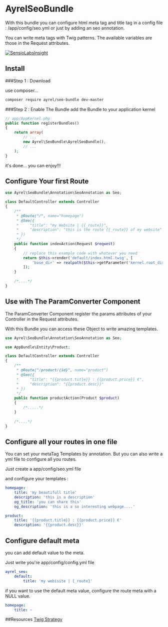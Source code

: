 # AyrelSeoBundle

With this bundle you can configure html meta tag and title tag in a config file : /app/config/seo.yml or just by adding an seo annotation.

You can write meta tags with Twig patterns. The available variables are those in the Request attributes.

[![SensioLabsInsight](https://insight.sensiolabs.com/projects/00b944d1-d197-42ae-8319-27bccebe6006/big.png)](https://insight.sensiolabs.com/projects/00b944d1-d197-42ae-8319-27bccebe6006)

## Install

###Step 1 : Download

use composer...

```sh
composer require ayrel/seo-bundle dev-master
```


###Step 2 : Enable The Bundle
add the Bundle to your application kernel

```php
// app/AppKernel.php
public function registerBundles()
{
    return array(
        // ...
        new Ayrel\SeoBundle\AyrelSeoBundle(),
        // ...
    );
}
```

it's done... you can enjoy!!!

## Configure Your first Route

```php
use Ayrel\SeoBundle\Annotation\SeoAnnotation as Seo;

class DefaultController extends Controller
{
    /**
     * @Route("/", name="homepage")
     * @Seo({
     *     "title": "my Website | {{_route}}",
     *     "description": "this is the route {{_route}} of my website"
     * })
     */
    public function indexAction(Request $request)
    {
        // replace this example code with whatever you need
        return $this->render('default/index.html.twig', [
            'base_dir' => realpath($this->getParameter('kernel.root_dir').'/..').DIRECTORY_SEPARATOR,
        ]);
    }
    
    /*....*/
}
```

## Use with The ParamConverter Component

The ParamConverter Component register the params attributes of your Controller in the Request attributes.

With this Bundle you can access these Object to write amazing templates.

```php
use Ayrel\SeoBundle\Annotation\SeoAnnotation as Seo;

use AppBundle\Entity\Product;

class DefaultController extends Controller
{
    /**
     * @Route("/product/{id}", name="product")
     * @Seo({
     *     "title": "{{product.title}} : {{product.price}} €",
     *     "description": "{{product.desc}}"
     * })
     */
    public function productAction(Product $product)
    {
        /*.....*/
    }
    
    /*....*/
}
```

## Configure all your routes in one file

You can set your metaTag Templates by annotation. But you can also write a yml file to configure all you routes.

Just create a app/config/seo.yml file

and configure your templates :
```yaml
homepage:
    title: 'my beautifull title'
    description: 'this is a description'
    og_title: 'you can share this'
    og_description: 'this is a so interesting webpage....'

product:
    title: '{{product.title}} : {{product.price}} €'
    description: '{{product.desc}}'
```


## Configure default meta

you can add default value to the meta.

Just write you're app/config/config.yml file

```yaml
ayrel_seo:
    default:
        title: 'my webisite | {_route}'
```

if you want to use the default meta value, configure the route meta with a NULL value.

```yaml
homepage:
    title: ~
```

##Resources
[Twig Strategy](Resources/doc/twig_render_strategy.md)
